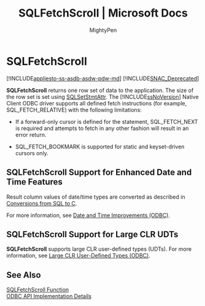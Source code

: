 ﻿---
title: "SQLFetchScroll | Microsoft Docs"
ms.custom: ""
ms.date: "03/17/2017"
ms.prod: sql
ms.prod_service: "database-engine, sql-database, sql-data-warehouse, pdw"
ms.reviewer: ""
ms.suite: "sql"
ms.technology: 

ms.tgt_pltfrm: ""
ms.topic: "reference"
apitype: "DLLExport"
helpviewer_keywords: 
  - "SQLFetchScroll function"
ms.assetid: 524a3985-a08d-4445-99e0-bb551a666615
caps.latest.revision: 35
author: MightyPen
ms.author: genemi
manager: craigg
monikerRange: ">= aps-pdw-2016 || = azuresqldb-current || = azure-sqldw-latest || >= sql-server-2016 || = sqlallproducts-allversions"
---
# SQLFetchScroll
[!INCLUDE[appliesto-ss-asdb-asdw-pdw-md](../../includes/appliesto-ss-asdb-asdw-pdw-md.md)]
[!INCLUDE[SNAC_Deprecated](../../includes/snac-deprecated.md)]

  **SQLFetchScroll** returns one row set of data to the application. The size of the row set is set using [SQLSetStmtAttr](../../relational-databases/native-client-odbc-api/sqlsetstmtattr.md). The [!INCLUDE[ssNoVersion](../../includes/ssnoversion-md.md)] Native Client ODBC driver supports all defined fetch instructions (for example, SQL_FETCH_RELATIVE) with the following limitations:  
  
-   If a forward-only cursor is defined for the statement, SQL_FETCH_NEXT is required and attempts to fetch in any other fashion will result in an error return.  
  
-   SQL_FETCH_BOOKMARK is supported for static and keyset-driven cursors only.  
  
## SQLFetchScroll Support for Enhanced Date and Time Features  
 Result column values of date/time types are converted as described in [Conversions from SQL to C](../../relational-databases/native-client-odbc-date-time/datetime-data-type-conversions-from-sql-to-c.md).  
  
 For more information, see [Date and Time Improvements &#40;ODBC&#41;](../../relational-databases/native-client-odbc-date-time/date-and-time-improvements-odbc.md).  
  
## SQLFetchScroll Support for Large CLR UDTs  
 **SQLFetchScroll** supports large CLR user-defined types (UDTs). For more information, see [Large CLR User-Defined Types &#40;ODBC&#41;](../../relational-databases/native-client/odbc/large-clr-user-defined-types-odbc.md).  
  
## See Also  
 [SQLFetchScroll Function](http://go.microsoft.com/fwlink/?LinkId=59343)   
 [ODBC API Implementation Details](../../relational-databases/native-client-odbc-api/odbc-api-implementation-details.md)  
  
  
